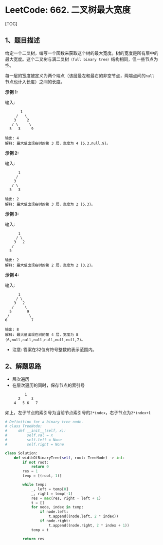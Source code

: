 # LeetCode: 662. 二叉树最大宽度

[TOC]

## 1、题目描述

给定一个二叉树，编写一个函数来获取这个树的最大宽度。树的宽度是所有层中的最大宽度。这个二叉树与满二叉树`（full binary tree）`结构相同，但一些节点为空。

每一层的宽度被定义为两个端点（该层最左和最右的非空节点，两端点间的`null`节点也计入长度）之间的长度。

**示例 1:**

输入: 

           1
         /   \
        3     2
       / \     \  
      5   3     9 

```
输出: 4
解释: 最大值出现在树的第 3 层，宽度为 4 (5,3,null,9)。
```


**示例 2:**

输入: 

          1
         /  
        3    
       / \       
      5   3     

```
输出: 2
解释: 最大值出现在树的第 3 层，宽度为 2 (5,3)。
```


**示例 3:**

输入: 

          1
         / \
        3   2 
       /        
      5      

```
输出: 2
解释: 最大值出现在树的第 2 层，宽度为 2 (3,2)。
```


**示例 4:**

输入: 

          1
         / \
        3   2
       /     \  
      5       9 
     /         \
    6           7
```
输出: 8
解释: 最大值出现在树的第 4 层，宽度为 8 (6,null,null,null,null,null,null,7)。
```



- 注意: 答案在32位有符号整数的表示范围内。



## 2、解题思路

- 层次遍历
- 在层次遍历的同时，保存节点的索引号

```
         1
      2     3
    4   5 6   7
```

如上，左子节点的索引号为当前节点索引号的`2*index`，右子节点为`2*index+1`



```python
# Definition for a binary tree node.
# class TreeNode:
#     def __init__(self, x):
#         self.val = x
#         self.left = None
#         self.right = None

class Solution:
    def widthOfBinaryTree(self, root: TreeNode) -> int:
        if not root:
            return 0
        res = 1
        temp = [(root, 1)]

        while temp:
            _, left = temp[0]
            _, right = temp[-1]
            res = max(res, right - left + 1)
            t = []
            for node, index in temp:
                if node.left:
                    t.append((node.left, 2 * index))
                if node.right:
                    t.append((node.right, 2 * index + 1))
            temp = t

        return res
```

